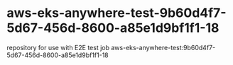 # aws-eks-anywhere-test-9b60d4f7-5d67-456d-8600-a85e1d9bf1f1-18
repository for use with E2E test job aws-eks-anywhere-test:9b60d4f7-5d67-456d-8600-a85e1d9bf1f1-18
